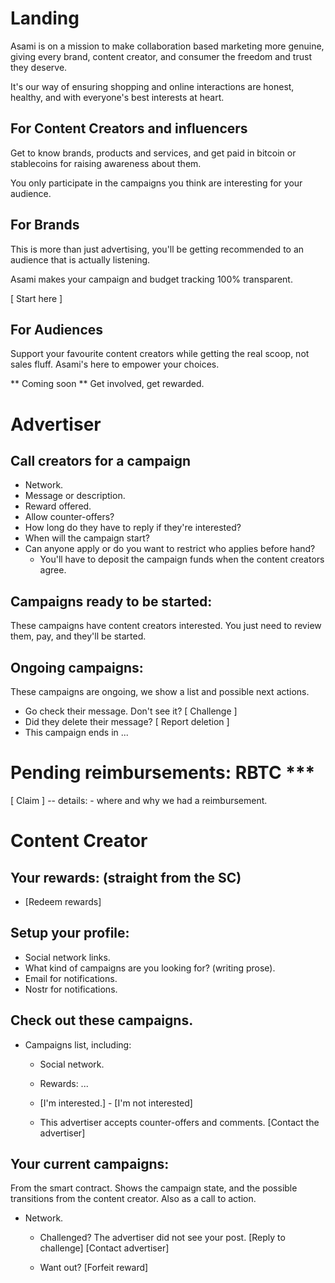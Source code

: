 # Landing

Asami is on a mission to make collaboration based marketing more genuine, giving every brand, content creator, and consumer the freedom and trust they deserve.

It's our way of ensuring shopping and online interactions are honest, healthy, and with everyone's best interests at heart.

## For Content Creators and influencers

Get to know brands, products and services, and get paid in bitcoin or stablecoins for raising awareness about them.

You only participate in the campaigns you think are interesting for your audience.

## For Brands

This is more than just advertising, you'll be getting recommended to an audience that is actually listening.

Asami makes your campaign and budget tracking 100% transparent.

[ Start here ]

## For Audiences

Support your favourite content creators while getting the real scoop, not sales fluff. Asami's here to empower your choices.

** Coming soon ** Get involved, get rewarded.


# Advertiser

## Call creators for a campaign
  - Network.
  - Message or description.
  - Reward offered.
  - Allow counter-offers?
  - How long do they have to reply if they're interested?
  - When will the campaign start?
  - Can anyone apply or do you want to restrict who applies before hand?
    * You'll have to deposit the campaign funds when the content creators agree.

## Campaigns ready to be started:
  These campaigns have content creators interested.
  You just need to review them, pay, and they'll be started.

## Ongoing campaigns:
  These campaigns are ongoing, we show a list and possible next actions.
  - Go check their message. Don't see it? [ Challenge ]
  - Did they delete their message? [ Report deletion ]
  - This campaign ends in ...

# Pending reimbursements: RBTC ***
  [ Claim ]
  -- details: 
      - where and why we had a reimbursement.


# Content Creator

## Your rewards: (straight from the SC)
  - [Redeem rewards]

## Setup your profile:
  - Social network links.
  - What kind of campaigns are you looking for? (writing prose).
  - Email for notifications.
  - Nostr for notifications.

## Check out these campaigns.
  - Campaigns list, including:
    - Social network.
    - Rewards: ...

    - [I'm interested.] - [I'm not interested]

    - This advertiser accepts counter-offers and comments. [Contact the advertiser]

## Your current campaigns:
  From the smart contract. Shows the campaign state, and the possible transitions from the content creator.
  Also as a call to action.
  - Network.
    - Challenged?
      The advertiser did not see your post.
      [Reply to challenge] [Contact advertiser]
    
    - Want out?
      [Forfeit reward] 
  






